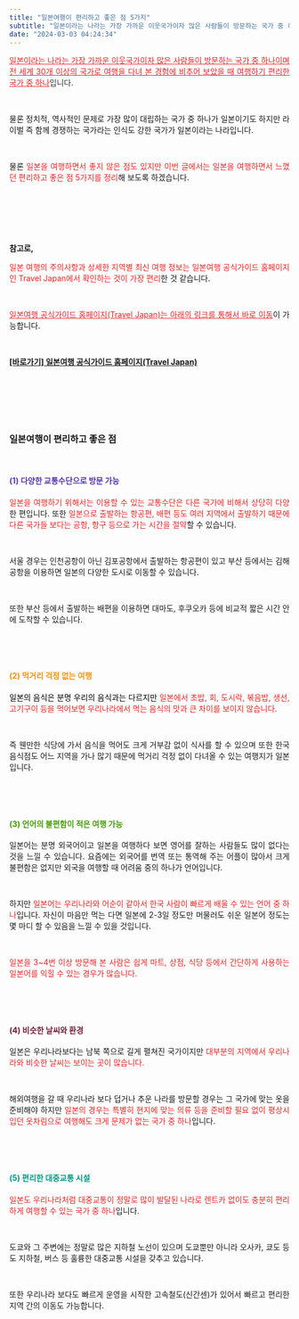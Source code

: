 ```yaml
---
title: "일본여행이 편리하고 좋은 점 5가지"
subtitle: "일본이라는 나라는 가장 가까운 이웃국가이자 많은 사람들이 방문하는 국가 중 하나이며 전 세계 30개 이상의 국가로 여행을 다녀 본 경험에 비추어 보았을 때여행하기 편리한 국가 중 하나입니다. 물론 정치적, 역사적인 문제로 가장 많이 대립하는 국가 중 하나가 일본이기도 하지만 라이벌 즉 함께 경쟁하는 국가라는 인식도 강한 국가가 일본이라는 나라입니다. 일본을 여행하면서 느꼈던 편리하고 좋은 점 5가지를 정리한 글입니다."
date: "2024-03-03 04:24:34"
---
```



<p style="text-align: justify;" data-ke-size="size16"><span style="color: #ee2323;"><u>일본이라는 나라는 가장 가까운 이웃국가이자 많은 사람들이 방문하는 국가 중 하나이며 </u></span><span style="color: #333333; text-align: justify;"><span style="color: #ee2323;"><u>전 세계 30개 이상의 국가로 여행을 다녀 본 경험에 비추어 보았을 때</u></span><span><span style="color: #ee2323;"><u> 여행하기 편리한 국가 중 하나</u></span>입니다.</span></p>


<p style="text-align: justify;" data-ke-size="size16"><br></p>


<p style="text-align: justify;" data-ke-size="size16">물론 정치적, 역사적인 문제로 가장 많이 대립하는 국가 중 하나가 일본이기도 하지만 라이벌 즉 함께 경쟁하는 국가라는 인식도 강한 국가가 일본이라는 나라입니다.</p>


<p style="text-align: justify;" data-ke-size="size16"><br></p>


<p style="text-align: justify;" data-ke-size="size16">물론 <span style="color: #ee2323;">일본을 여행하면서 좋지 않은 점도 있지만 이번 글에서는 일본을 여행하면서 느꼈던 편리하고 좋은 점 5가지를 정리</span>해 보도록 하겠습니다.</p>


<p style="text-align: justify;" data-ke-size="size16"><br></p>
<p style="text-align: justify;" data-ke-size="size16"><br></p>
<p style="text-align: justify;" data-ke-size="size16"><br></p>


<p style="text-align: justify;" data-ke-size="size18"><b>참고로,</b></p>
<p style="text-align: justify;" data-ke-size="size16"><span style="color: #ee2323;">일본 여행의 주의사항과 상세한 지역별 최신 여행 정보는 일본여행 공식가이드 홈페이지인 Travel Japan에서 확인하는 것이 가장 편리</span>한 것 같습니다.</p>

<p style="text-align: justify;" data-ke-size="size16"><br></p>

<p style="text-align: justify;" data-ke-size="size16"><span style="color: #ee2323;"><u>일본여행 공식가이드 홈페이지(Travel Japan)는 아래의 링크를 통해서 바로 이동</u></span>이 가능합니다.</p>

<p style="text-align: justify;" data-ke-size="size16"><br></p>

<p style="text-align: justify;" data-ke-size="size18"><b><a href="https://www.japan.travel/ko/kr/">[바로가기] 일본여행 공식가이드 홈페이지(Travel Japan) </a></b></p>


<p style="text-align: justify;" data-ke-size="size16"><br></p>
<p style="text-align: justify;" data-ke-size="size16"><br></p>
<p style="text-align: justify;" data-ke-size="size16"><br></p>


<h3 style="text-align: justify;" data-ke-size="size23"><b>일본여행이 편리하고 좋은 점</b></h3>

<p style="text-align: justify;" data-ke-size="size16"><br></p>

<h4 style="text-align: justify;" data-ke-size="size20"><span style="color: #5733b1;"><b>(1) 다양한 교통수단으로 방문 가능</b></span></h4>
<p style="text-align: justify;" data-ke-size="size16"><span style="color: #ee2323;">일본을 여행하기 위해서는 이용할 수 있는 교통수단은 다른 국가에 비해서 상당히 다양</span>한 편입니다. 또한 <span style="color: #ee2323;">일본으로 출발하는 항공편, 배편 등도 여러 지역에서 출발하기 때문에 다른 국가들 보다는 공항, 항구 등으로 가는 시간을 절약</span>할 수 있습니다.</p>

<p style="text-align: justify;" data-ke-size="size16"><br></p>

<p style="text-align: justify;" data-ke-size="size16">서울 경우는 인천공항이 아닌 김포공항에서 출발하는 항공편이 있고 부산 등에서는 김해공항을 이용하면 일본의 다양한 도시로 이동할 수 있습니다.</p>

<p style="text-align: justify;" data-ke-size="size16"><br></p>

<p style="text-align: justify;" data-ke-size="size16">또한 부산 등에서 출발하는 배편을 이용하면 대마도, 후쿠오카 등에 비교적 짧은 시간 안에 도착할 수 있습니다.</p>

<p style="text-align: justify;" data-ke-size="size16"><br></p>
<p style="text-align: justify;" data-ke-size="size16"><br></p>


<h4 style="text-align: justify;" data-ke-size="size20"><b><span style="color: #f89009;">(2) 먹거리 걱정 없는 여행</span></b></h4>
<p style="text-align: justify;" data-ke-size="size16"><span style="color: #ee2323;"><span style="color: #000000;">일본의 음식은 분명 우리의 음식과는 다르지만</span> 일본에서 초밥, 회, 도시락, 볶음밥, 생선, 고기구이 등을 먹어보면 우리나라에서 먹는 음식의 맛과 큰 차이를 보이지 않습니다.</span></p>


<p style="text-align: justify;" data-ke-size="size16"><br></p>


<p style="text-align: justify;" data-ke-size="size16">즉 웬만한 식당에 가서 음식을 먹어도 크게 거부감 없이 식사를 할 수 있으며 또한 한국 음식점도 어느 지역을 가나 많기 때문에 먹거리 걱정 없이 다녀올 수 있는 여행지가 일본입니다.</p>


<p style="text-align: justify;" data-ke-size="size16"><br></p>
<p style="text-align: justify;" data-ke-size="size16"><br></p>


<h4 style="text-align: justify;" data-ke-size="size20"><b><span style="color: #409d00;">(3) 언어의 불편함이 적은 여행 가능</span></b></h4>
<p style="text-align: justify;" data-ke-size="size16">일본어는 분명 외국어이고 일본을 여행하다 보면 영어를 잘하는 사람들도 많이 없다는 것을 느낄 수 있습니다. 요즘에는 외국어를 번역 또는 통역해 주는 어플이 많아서 크게 불편함은 없지만 외국을 여행할 때 어려움 중의 하나가 언어입니다.</p>


<p style="text-align: justify;" data-ke-size="size16"><br></p>


<p style="text-align: justify;" data-ke-size="size16">하지만 <span style="color: #ee2323;">일본어는 우리나라와 어순이 같아서 한국 사람이 빠르게 배울 수 있는 언어 중 하나</span>입니다. 자신이 마음만 먹는 다면 일본에 2-3일 정도만 머물러도 쉬운 일본어 정도는 몇 마디 할 수 있음을 느낄 수 있을 것입니다.</p>


<p style="text-align: justify;" data-ke-size="size16"><br></p>


<p style="text-align: justify;" data-ke-size="size16"><span style="color: #ee2323;">일본을 3~4번 이상 방문해 본 사람은 쉽게 마트, 상점, 식당 등에서 간단하게 사용하는 일본어를 익힐 수 있는 경우가 많습니다.</span></p>

<p style="text-align: justify;" data-ke-size="size16"><br></p>
<p style="text-align: justify;" data-ke-size="size16"><br></p>


<h4 style="text-align: justify;" data-ke-size="size20"><b><span style="color: #781b33;">(4) 비슷한 날씨와 환경</span></b></h4>
<p style="text-align: justify;" data-ke-size="size16">일본은 우리나라보다는 남북 쪽으로 길게 펼쳐진 국가이지만 <span style="color: #ee2323;">대부분의 지역에서 우리나라와 비슷한 날씨는 보이는 곳이 많습니다.</span></p>

<p style="text-align: justify;" data-ke-size="size16"><br></p>


<p style="text-align: justify;" data-ke-size="size16">해외여행을 갈 때 우리나라 보다 덥거나 추운 나라를 방문할 경우는 그 국가에 맞는 옷을 준비해야 하지만 <span style="color: #ee2323;">일본의 경우는 특별히 현지에 맞는 의류 등을 준비할 필요 없이 평상시 입던 옷차림으로 여행해도 크게 문제가 없는 국가 중 하나</span>입니다.</p>


<p style="text-align: justify;" data-ke-size="size16"><br></p>
<p style="text-align: justify;" data-ke-size="size16"><br></p>


<h4 style="text-align: justify;" data-ke-size="size20"><b><span style="color: #009a87;">(5) 편리한 대중교통 시설</span></b></h4>
<p style="text-align: justify;" data-ke-size="size16"><span style="color: #ee2323;">일본도 우리나라처럼 대중교통이 정말로 많이 발달된 나라로 렌트카 없이도 충분히 편리하게 여행할 수 있는 국가 중 하나</span>입니다.</p>

<p style="text-align: justify;" data-ke-size="size16"><br></p>

<p style="text-align: justify;" data-ke-size="size16">도쿄와 그 주변에는 정말로 많은 지하철 노선이 있으며 도쿄뿐만 아니라 오사카, 쿄도 등도 지하철, 버스 등 훌륭한 대중교통 시설을 갖추고 있습니다.</p>

<p style="text-align: justify;" data-ke-size="size16"><br></p>

<p style="text-align: justify;" data-ke-size="size16">또한 우리나라 보다도 빠르게 운영을 시작한 고속철도(신간센)가 있어서 빠르고 편리한 지역 간의 이동도 가능합니다.</p>


<p style="text-align: justify;" data-ke-size="size16"><br></p>
<p style="text-align: justify;" data-ke-size="size16"><br></p>